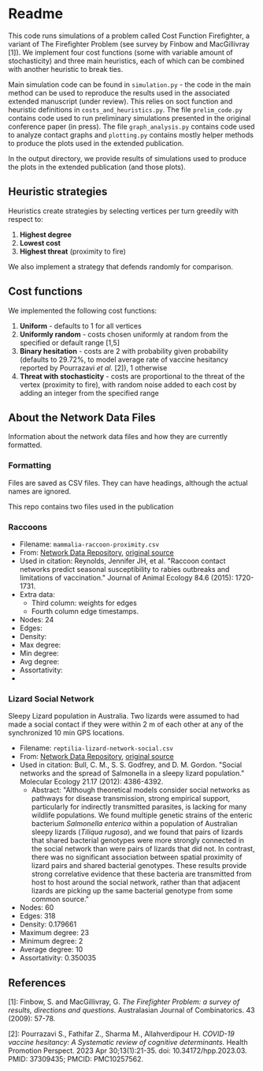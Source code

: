 # Readme

This code runs simulations of a problem called Cost Function Firefighter, a variant of The Firefighter Problem (see
survey by Finbow and MacGillivray [1]). We implement four cost functions (some with variable amount of stochasticity)
and three main heuristics, each of which can be combined with another heuristic to break ties.

Main simulation code can be found in `simulation.py` - the code in the main method can be used to reproduce the results
used in the associated extended manuscript (under review). This relies on soct function and heuristic definitions in `costs_and_heuristics.py`.
The file `prelim_code.py` contains code used to run
preliminary simulations presented in the original conference paper (in press). The file `graph_analysis.py` contains
code used to analyze contact graphs and `plotting.py` contains mostly helper methods to produce the plots used in the
extended publication.

In the output directory, we provide results of simulations used to produce the plots in the extended publication (and
those plots).

## Heuristic strategies

Heuristics create strategies by selecting vertices per turn greedily with respect to:
1. **Highest degree**
2. **Lowest cost**
3. **Highest threat** (proximity to fire)

We also implement a strategy that defends randomly for comparison.

## Cost functions

We implemented the following cost functions:
1. **Uniform** - defaults to 1 for all vertices
2. **Uniformly random** - costs chosen uniformly at random from the specified or default range [1,5]
3. **Binary hesitation** - costs are 2 with probability given probability (defaults to 29.72%, to model average rate of 
   vaccine hesitancy reported by Pourrazavi _et al._ [2]), 1 otherwise
4. **Threat with stochasticity** - costs are proportional to the threat of the vertex (proximity to fire), with random 
   noise added to each cost by adding an integer from the specified range

## About the Network Data Files

Information about the network data files and how they are currently formatted.

### Formatting

Files are saved as CSV files. They can have headings, although the actual names are ignored.

This repo contains two files used in the publication

### Raccoons

- Filename: `mammalia-raccoon-proximity.csv`
- From: [Network Data Repository](https://networkrepository.com/mammalia-raccoon-proximity.php), [original source](https://bansallab.github.io/asnr/data.html)
- Used in citation: Reynolds, Jennifer JH, et al. "Raccoon contact networks predict seasonal susceptibility to rabies
  outbreaks and limitations of vaccination." Journal of Animal Ecology 84.6 (2015): 1720-1731.
- Extra data:
    - Third column: weights for edges
    - Fourth column edge timestamps.
- Nodes: 24
- Edges: 
- Density: 
- Max degree: 
- Min degree: 
- Avg degree: 
- Assortativity:
- 

### Lizard Social Network

Sleepy Lizard population in Australia. Two lizards were assumed to had made a social contact if they were within 2 m of
each other at any of the synchronized
10 min GPS locations.

- Filename: `reptilia-lizard-network-social.csv`
- From: [Network Data Repository](https://networkrepository.com/reptilia-lizard-network-social.php), [original source](https://bansallab.github.io/asnr/data.html)
- Used in citation: Bull, C. M., S. S. Godfrey, and D. M. Gordon. "Social networks and the spread of Salmonella in a
  sleepy lizard population." Molecular Ecology 21.17 (2012): 4386-4392.
    - Abstract: "Although theoretical models consider social networks as pathways for disease transmission, strong
      empirical support, particularly for indirectly transmitted parasites, is lacking for many wildlife populations. We
      found multiple genetic strains of the enteric bacterium _Salmonella enterica_ within a population of Australian
      sleepy lizards (_Tiliqua rugosa_), and we found that pairs of lizards that shared bacterial genotypes were more
      strongly connected in the social network than were pairs of lizards that did not. In contrast, there was no
      significant association between spatial proximity of lizard pairs and shared bacterial genotypes. These results
      provide strong correlative evidence that these bacteria are transmitted from host to host around the social
      network, rather than that adjacent lizards are picking up the same bacterial genotype from some common source."
- Nodes: 60
- Edges: 318
- Density: 0.179661
- Maximum degree: 23
- Minimum degree: 2
- Average degree: 10
- Assortativity: 0.350035


References
----------
[1]: Finbow, S. and MacGillivray, G. _The Firefighter Problem: a survey of results, directions and questions._ 
      Australasian Journal of Combinatorics. 43 (2009): 57-78.

[2]: Pourrazavi S., Fathifar Z., Sharma M., Allahverdipour H. _COVID-19 vaccine hesitancy: A Systematic review of 
      cognitive determinants._ Health Promotion Perspect. 2023 Apr 30;13(1):21-35. doi: 10.34172/hpp.2023.03. 
      PMID: 37309435; PMCID: PMC10257562.